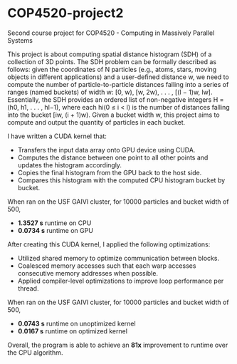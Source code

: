 # COP4520-project2

Second course project for COP4520 - Computing in Massively Parallel Systems

This project is about computing spatial distance histogram (SDH) of a collection of 3D points. The SDH problem can be formally described as follows: given the coordinates of N particles (e.g., atoms, stars, moving objects in different applications) and a user-defined distance w, we need to compute the number of particle-to-particle distances falling into a series of ranges (named buckets) of width w: [0, w), [w, 2w), . . . , [(l − 1)w, lw]. Essentially, the SDH provides an ordered list of non-negative integers H = (h0, h1, . . . , hl−1), where each hi(0 ≤ i < l) is the number of distances falling into the bucket [iw, (i + 1)w). Given a bucket width w, this project aims to compute and output the quantity of particles in each bucket.

I have written a CUDA kernel that:
* Transfers the input data array onto GPU device using CUDA.
* Computes the distance between one point to all other points and updates the histogram accordingly.
* Copies the final histogram from the GPU back to the host side.
* Compares this histogram with the computed CPU histogram bucket by bucket.

When ran on the USF GAIVI cluster, for 10000 particles and bucket width of 500,
* **1.3527 s** runtime on CPU
* **0.0734 s** runtime on GPU 

After creating this CUDA kernel, I applied the following optimizations:
* Utilized shared memory to optimize communication between blocks.
* Coalesced memory accesses such that each warp accesses consecutive memory addresses when possible.
* Applied compiler-level optimizations to improve loop performance per thread.

When ran on the USF GAIVI cluster, for 10000 particles and bucket width of 500,
* **0.0743 s** runtime on unoptimized kernel
* **0.0167 s** runtime on optimized kernel

Overall, the program is able to achieve an **81x** improvement to runtime over the CPU algorithm.
